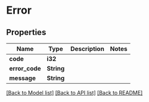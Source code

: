 # Error

## Properties
Name | Type | Description | Notes
------------ | ------------- | ------------- | -------------
**code** | **i32** |  | 
**error_code** | **String** |  | 
**message** | **String** |  | 

[[Back to Model list]](../README.md#documentation-for-models) [[Back to API list]](../README.md#documentation-for-api-endpoints) [[Back to README]](../README.md)


